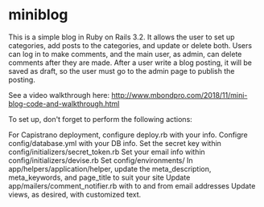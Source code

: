 # miniblog

This is a simple blog in Ruby on Rails 3.2. It allows the user to set up categories, add posts to the categories, and update or delete both. Users can log in to make comments, and the main user, as admin, can delete comments after they are made. After a user write a blog posting, it will be saved as draft, so the user must go to the admin page to publish the posting.

See a video walkthrough here: http://www.mbondpro.com/2018/11/mini-blog-code-and-walkthrough.html

To set up, don't forget to perform the following actions:

For Capistrano deployment, configure deploy.rb with your info.
Configre config/database.yml with your DB info.
Set the secret key within config/initializers/secret_token.rb
Set your email info within config/initializers/devise.rb
Set config/environments/
In app/helpers/application/helper, update the meta_description,
  meta_keywords, and page_title to suit your site
Update app/mailers/comment_notifier.rb with to and from email addresses
Update views, as desired, with customized text.
